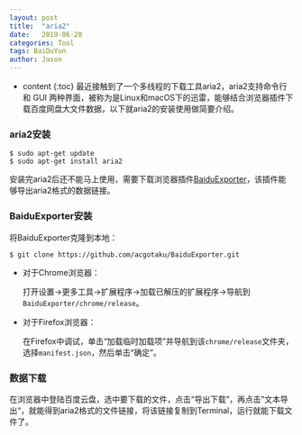 ```yaml
---
layout: post
title:  "aria2"
date:   2019-06-20
categories: Tool
tags: BaiDuYun
author: Jason
---
```


* content
{:toc}
最近接触到了一个多线程的下载工具aria2，aria2支持命令行和 GUI 两种界面，被称为是Linux和macOS下的迅雷，能够结合浏览器插件下载百度网盘大文件数据，以下就aria2的安装使用做简要介绍。

### aria2安装

```
$ sudo apt-get update
$ sudo apt-get install aria2
```

安装完aria2后还不能马上使用，需要下载浏览器插件[BaiduExporter](https://github.com/acgotaku/BaiduExporter)，该插件能够导出aria2格式的数据链接。

### BaiduExporter安装

将BaiduExporter克隆到本地：

```
$ git clone https://github.com/acgotaku/BaiduExporter.git
```

- 对于Chrome浏览器：

  打开设置->更多工具->扩展程序->加载已解压的扩展程序->导航到`BaiduExporter/chrome/release`。

- 对于Firefox浏览器：

  在Firefox中调试，单击“加载临时加载项”并导航到该`chrome/release`文件夹，选择`manifest.json`，然后单击“确定”。

### 数据下载

在浏览器中登陆百度云盘，选中要下载的文件，点击“导出下载”，再点击”文本导出“，就能得到aria2格式的文件链接，将该链接复制到Terminal，运行就能下载文件了。